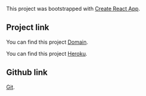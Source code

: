 This project was bootstrapped with [Create React App](https://github.com/facebook/create-react-app).

## Project link

You can find this project [Domain](https://www.jin-zheng.dev/).

You can find this project [Heroku](https://jindev.herokuapp.com/).

## Github link

[Git](https://github.com/gitexpert718/jindev).
